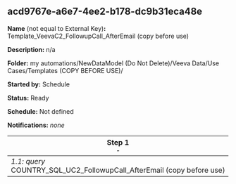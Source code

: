 ## acd9767e-a6e7-4ee2-b178-dc9b31eca48e

**Name** (not equal to External Key)**:** Template_VeevaC2_FollowupCall_AfterEmail  (copy before use)

**Description:** n/a

**Folder:** my automations/NewDataModel (Do Not Delete)/Veeva Data/Use Cases/Templates (COPY BEFORE USE)/

**Started by:** Schedule

**Status:** Ready

**Schedule:** Not defined

**Notifications:** _none_


| Step 1<br>_<small>-</small>_ |
| --- |
| _1.1: query_<br>COUNTRY_SQL_UC2_FollowupCall_AfterEmail (copy before use) |
